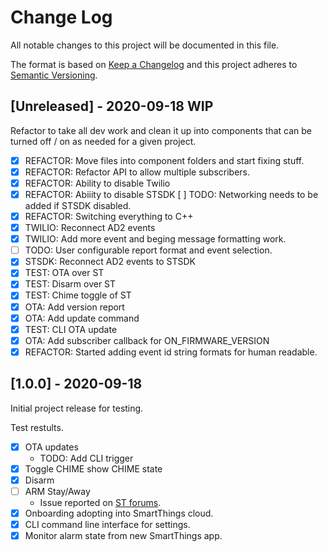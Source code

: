 # Change Log
All notable changes to this project will be documented in this file.
 
The format is based on [Keep a Changelog](http://keepachangelog.com/)
and this project adheres to [Semantic Versioning](http://semver.org/).


## [Unreleased] - 2020-09-18 WIP

Refactor to take all dev work and clean it up into components that can be turned off / on as needed for a given project.

- [X] REFACTOR: Move files into component folders and start fixing stuff.
- [X] REFACTOR: Refactor API to allow multiple subscribers.
- [X] REFACTOR: Ability to disable Twilio
- [X] REFACTOR: Abiiity to disable STSDK
  [ ] TODO: Networking needs to be added if STSDK disabled.
- [X] REFACTOR: Switching everything to C++
- [X] TWILIO: Reconnect AD2 events
- [X] TWILIO: Add more event and beging message formatting work.
- [ ] TODO: User configurable report format and event selection.
- [X] STSDK: Reconnect AD2 events to STSDK
- [X] TEST: OTA over ST
- [X] TEST: Disarm over ST
- [X] TEST: Chime toggle of ST
- [X] OTA: Add version report
- [X] OTA: Add update command
- [X] TEST: CLI OTA update
- [X] OTA: Add subscriber callback for ON_FIRMWARE_VERSION
- [X] REFACTOR: Started adding event id string formats for human readable.

## [1.0.0] - 2020-09-18

Initial project release for testing.

Test restults.
 - [X] OTA updates
    - TODO: Add CLI trigger
 - [X] Toggle CHIME show CHIME state
 - [X] Disarm
 - [ ] ARM Stay/Away
    - Issue reported on [ST forums](https://community.smartthings.com/t/securitysystem-capability-arm-fail-using-stsdk-but-disarm-works/205526).
 - [X] Onboarding adopting into SmartThings cloud.
 - [X] CLI command line interface for settings.
 - [X] Monitor alarm state from new SmartThings app.